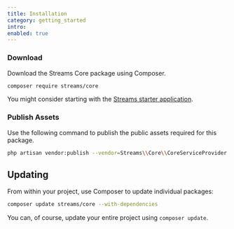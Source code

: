 ```yaml
---
title: Installation
category: getting_started
intro:
enabled: true
---
```


### Download

Download the Streams Core package using Composer.

```bash
composer require streams/core
```

You might consider starting with the [Streams starter application](/docs/installation).

### Publish Assets

Use the following command to publish the public assets required for this package.

```bash
php artisan vendor:publish --vendor=Streams\\Core\\CoreServiceProvider --tag=public
```

## Updating

From within your project, use Composer to update individual packages:

```bash
composer update streams/core --with-dependencies
```

You can, of course, update your entire project using `composer update`.
